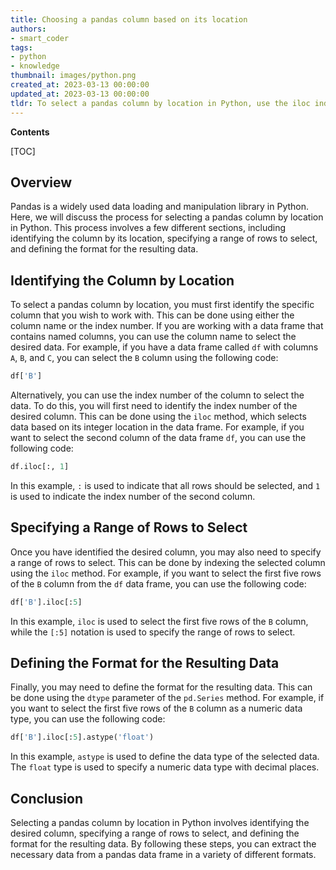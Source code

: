 ```yaml
---
title: Choosing a pandas column based on its location
authors:
- smart_coder
tags:
- python
- knowledge
thumbnail: images/python.png
created_at: 2023-03-13 00:00:00
updated_at: 2023-03-13 00:00:00
tldr: To select a pandas column by location in Python, use the iloc indexer with a column index number.
---
```


**Contents**

[TOC]

## Overview
Pandas is a widely used data loading and manipulation library in Python. Here, we will discuss the process for selecting a pandas column by location in Python. This process involves a few different sections, including identifying the column by its location, specifying a range of rows to select, and defining the format for the resulting data.

## Identifying the Column by Location
To select a pandas column by location, you must first identify the specific column that you wish to work with. This can be done using either the column name or the index number. If you are working with a data frame that contains named columns, you can use the column name to select the desired data. For example, if you have a data frame called `df` with columns `A`, `B`, and `C`, you can select the `B` column using the following code:

```python
df['B']
```

Alternatively, you can use the index number of the column to select the data. To do this, you will first need to identify the index number of the desired column. This can be done using the `iloc` method, which selects data based on its integer location in the data frame. For example, if you want to select the second column of the data frame `df`, you can use the following code:

```python
df.iloc[:, 1]
```

In this example, `:` is used to indicate that all rows should be selected, and `1` is used to indicate the index number of the second column.

## Specifying a Range of Rows to Select
Once you have identified the desired column, you may also need to specify a range of rows to select. This can be done by indexing the selected column using the `iloc` method. For example, if you want to select the first five rows of the `B` column from the `df` data frame, you can use the following code:

```python
df['B'].iloc[:5]
```

In this example, `iloc` is used to select the first five rows of the `B` column, while the `[:5]` notation is used to specify the range of rows to select.

## Defining the Format for the Resulting Data
Finally, you may need to define the format for the resulting data. This can be done using the `dtype` parameter of the `pd.Series` method. For example, if you want to select the first five rows of the `B` column as a numeric data type, you can use the following code:

```python
df['B'].iloc[:5].astype('float')
```

In this example, `astype` is used to define the data type of the selected data. The `float` type is used to specify a numeric data type with decimal places.

## Conclusion
Selecting a pandas column by location in Python involves identifying the desired column, specifying a range of rows to select, and defining the format for the resulting data. By following these steps, you can extract the necessary data from a pandas data frame in a variety of different formats.
